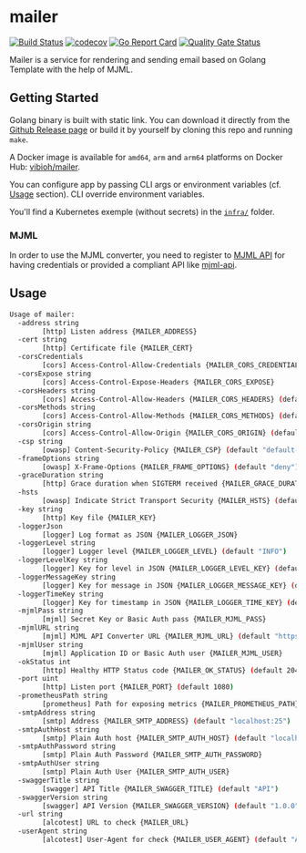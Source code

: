 # mailer

[![Build Status](https://travis-ci.com/ViBiOh/mailer.svg?branch=master)](https://travis-ci.com/ViBiOh/mailer)
[![codecov](https://codecov.io/gh/ViBiOh/mailer/branch/master/graph/badge.svg)](https://codecov.io/gh/ViBiOh/mailer)
[![Go Report Card](https://goreportcard.com/badge/github.com/ViBiOh/mailer)](https://goreportcard.com/report/github.com/ViBiOh/mailer)
[![Quality Gate Status](https://sonarcloud.io/api/project_badges/measure?project=ViBiOh_mailer&metric=alert_status)](https://sonarcloud.io/dashboard?id=ViBiOh_mailer)

Mailer is a service for rendering and sending email based on Golang Template with the help of MJML.

## Getting Started

Golang binary is built with static link. You can download it directly from the [Github Release page](https://github.com/ViBiOh/mailer/releases) or build it by yourself by cloning this repo and running `make`.

A Docker image is available for `amd64`, `arm` and `arm64` platforms on Docker Hub: [vibioh/mailer](https://hub.docker.com/r/vibioh/mailer/tags).

You can configure app by passing CLI args or environment variables (cf. [Usage](#usage) section). CLI override environment variables.

You'll find a Kubernetes exemple (without secrets) in the [`infra/`](infra/) folder.

### MJML

In order to use the MJML converter, you need to register to [MJML API](https://mjml.io/api) for having credentials or provided a compliant API like [mjml-api](https://github.com/ViBiOh/mjml-api).

## Usage

```bash
Usage of mailer:
  -address string
        [http] Listen address {MAILER_ADDRESS}
  -cert string
        [http] Certificate file {MAILER_CERT}
  -corsCredentials
        [cors] Access-Control-Allow-Credentials {MAILER_CORS_CREDENTIALS}
  -corsExpose string
        [cors] Access-Control-Expose-Headers {MAILER_CORS_EXPOSE}
  -corsHeaders string
        [cors] Access-Control-Allow-Headers {MAILER_CORS_HEADERS} (default "Content-Type")
  -corsMethods string
        [cors] Access-Control-Allow-Methods {MAILER_CORS_METHODS} (default "GET")
  -corsOrigin string
        [cors] Access-Control-Allow-Origin {MAILER_CORS_ORIGIN} (default "*")
  -csp string
        [owasp] Content-Security-Policy {MAILER_CSP} (default "default-src 'self'; base-uri 'self'")
  -frameOptions string
        [owasp] X-Frame-Options {MAILER_FRAME_OPTIONS} (default "deny")
  -graceDuration string
        [http] Grace duration when SIGTERM received {MAILER_GRACE_DURATION} (default "15s")
  -hsts
        [owasp] Indicate Strict Transport Security {MAILER_HSTS} (default true)
  -key string
        [http] Key file {MAILER_KEY}
  -loggerJson
        [logger] Log format as JSON {MAILER_LOGGER_JSON}
  -loggerLevel string
        [logger] Logger level {MAILER_LOGGER_LEVEL} (default "INFO")
  -loggerLevelKey string
        [logger] Key for level in JSON {MAILER_LOGGER_LEVEL_KEY} (default "level")
  -loggerMessageKey string
        [logger] Key for message in JSON {MAILER_LOGGER_MESSAGE_KEY} (default "message")
  -loggerTimeKey string
        [logger] Key for timestamp in JSON {MAILER_LOGGER_TIME_KEY} (default "time")
  -mjmlPass string
        [mjml] Secret Key or Basic Auth pass {MAILER_MJML_PASS}
  -mjmlURL string
        [mjml] MJML API Converter URL {MAILER_MJML_URL} (default "https://api.mjml.io/v1/render")
  -mjmlUser string
        [mjml] Application ID or Basic Auth user {MAILER_MJML_USER}
  -okStatus int
        [http] Healthy HTTP Status code {MAILER_OK_STATUS} (default 204)
  -port uint
        [http] Listen port {MAILER_PORT} (default 1080)
  -prometheusPath string
        [prometheus] Path for exposing metrics {MAILER_PROMETHEUS_PATH} (default "/metrics")
  -smtpAddress string
        [smtp] Address {MAILER_SMTP_ADDRESS} (default "localhost:25")
  -smtpAuthHost string
        [smtp] Plain Auth host {MAILER_SMTP_AUTH_HOST} (default "localhost")
  -smtpAuthPassword string
        [smtp] Plain Auth Password {MAILER_SMTP_AUTH_PASSWORD}
  -smtpAuthUser string
        [smtp] Plain Auth User {MAILER_SMTP_AUTH_USER}
  -swaggerTitle string
        [swagger] API Title {MAILER_SWAGGER_TITLE} (default "API")
  -swaggerVersion string
        [swagger] API Version {MAILER_SWAGGER_VERSION} (default "1.0.0")
  -url string
        [alcotest] URL to check {MAILER_URL}
  -userAgent string
        [alcotest] User-Agent for check {MAILER_USER_AGENT} (default "Alcotest")
```
